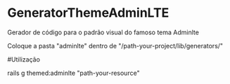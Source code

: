 # GeneratorThemeAdminLTE
Gerador de código para o padrão visual do famoso tema Adminlte

Coloque a pasta "adminlte" dentro de "/path-your-project/lib/generators/"

#Utilização

rails g themed:adminlte "path-your-resource"
